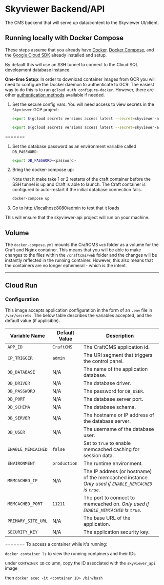 # Skyviewer Backend/API

The CMS backend that will serve up data/content to the Skyviewer UI/client.

## Running locally with Docker Compose

These steps assume that you already have [Docker](https://docs.docker.com/get-docker/),
[Docker Compose](https://docs.docker.com/compose/install/),
and the [Google Cloud SDK](https://cloud.google.com/sdk/docs/install) already installed and setup.

By default this will use an SSH tunnel to connect to the Cloud SQL development database instance.

__One-time Setup__: In order to download container images from GCR you will need to configure the Docker
daemon to authenticate to GCR. The easiest way to do this is to run `gcloud auth configure-docker`. However,
there are other [authentication methods](https://cloud.google.com/container-registry/docs/advanced-authentication)
available if needed.

1. Set the secure config vars. You will need access to view secrets in the `Skyviewer` GCP project:

    ```bash
    export $(gcloud secrets versions access latest --secret=skyviewer-api-env-dev --project=skyviewer | grep DB_PASSWORD)

    export $(gcloud secrets versions access latest --secret=skyviewer-api-env-dev --project=skyviewer | grep SECURITY_KEY)
    ```

=======
1. Set the database password as an environment variable called `DB_PASSWORD`:

    ```bash
    export DB_PASSWORD=<password>
    ```
    
2. Bring the docker-compose up:

   Note that it make take 1 or 2 restarts of the craft container before the SSH tunnel is up and Craft is able to launch. The Craft container is configured to auto-restart if the initial database connection fails.

    ```bash
    docker-compose up
    ```

3. Go to <http://localhost:8080/admin> to test that it loads

This will ensure that the skyviewer-api project will run on your machine.

## Volume

The `docker-compose.yml` mounts the CraftCMS `web` folder as a volume for the Craft and Nginx container. This means that you will be able to make changes to the files within the `/craftcms/web` folder and the changes will be instantly reflected in the running container. However, this also means that the containers are no longer ephemeral - which is the intent.

---

## Cloud Run

### Configuration

This image accepts application configuration in the form of an ```.env``` file in ```/var/secrets```. The below table describes the variables accepted, and the default value (if applicible).

| Variable Name | Default Value | Description |
| --- | --- | --- |
| `APP_ID` | `CraftCMS` | The CraftCMS application id. |
| `CP_TRIGGER` | `admin` | The URI segment that triggers the control panel. |
| `DB_DATABASE` | N/A | The name of the application database. |
| `DB_DRIVER` | N/A | The database driver. |
| `DB_PASSWORD` | N/A | The password for `DB_USER`. |
| `DB_PORT` | N/A | The database server port. |
| `DB_SCHEMA` | N/A | The database schema. |
| `DB_SERVER` | N/A | The hostname or IP address of the database server. |
| `DB_USER` | N/A | The username of the database user. |
| `ENABLE_MEMCACHED` | `false` | Set to `true` to enable memcached caching for session data. |
| `ENVIRONMENT` | `production` | The runtime environment. |
| `MEMCACHED_IP` | N/A | The IP address (or hostname) of the memcached instance. *Only used if `ENABLE_MEMCACHED` is `true`.* |
| `MEMCACHED_PORT` | `11211` | The port to connect to memcached on. *Only used if `ENABLE_MEMCACHED` is `true`.* |
| `PRIMARY_SITE_URL` | N/A | The base URL of the application. |
| `SECURITY_KEY` | N/A | The application security key. |
=======
To access a container while it's running:

`docker container ls` to view the running containers and their IDs

under `CONTAINER ID` column, copy the ID associated with the `skyviewer_api` image

then `docker exec -it <container ID> /bin/bash`
